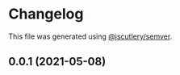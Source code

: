 # Changelog

This file was generated using [@jscutlery/semver](https://github.com/jscutlery/semver).

## 0.0.1 (2021-05-08)
